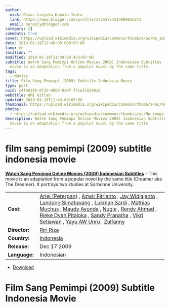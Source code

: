 ```yaml
---
author:
  nick: Dimas Lanjaka Kumala Indra
  link: https://www.blogger.com/profile/17555754514989936273
  email: noreply@blogger.com
category: []
comments: true
cover: https://upload.wikimedia.org/wikipedia/commons/thumb/a/ac/No_image_available.svg/2048px-No_image_available.svg.png
date: 2019-01-19T11:49:00.000+07:00
lang: en
location: ""
modified: 2019-01-19T11:49:08.472+07:00
subtitle: Watch Sang Pemimpi Online Movies 2009) Indonesian Subtitles - This
  movie is an adaptation from a popular novel by the same title
tags:
  - Movies
title: Film Sang Pemimpi (2009) Subtitle Indonesia Movie
type: post
uuid: c4fa610b-871b-4888-8a0f-f7ce2102981d
webtitle: WMI Gitlab
updated: 2019-01-19T11:49:08+07:00
thumbnail: https://upload.wikimedia.org/wikipedia/commons/thumb/a/ac/No_image_available.svg/2048px-No_image_available.svg.png
photos:
  - https://upload.wikimedia.org/wikipedia/commons/thumb/a/ac/No_image_available.svg/2048px-No_image_available.svg.png
description: Watch Sang Pemimpi Online Movies 2009) Indonesian Subtitles - This
  movie is an adaptation from a popular novel by the same title
---
```


<h1 for="title" class="notranslate">film sang pemimpi (2009) subtitle indonesia  movie</h1>  <div>  <div class="entry-content entry-content-single" itemprop="description">  <p> <span class="notranslate"> <strong><a href="http://web-manajemen.blogspot.com/p/search.html?q=sang%20pemimpi%202009">Watch Sang Pemimpi Online Movies (2009) Indonesian Subtitles</a></strong> - This movie is an adaptation from a popular novel by the same title (Dreamer aka The Dreamer).</span> <span class="notranslate"> It portrays two studies at Sorbonne University.</span> </p>  <table>  <tbody><tr>  <td width="20%"> <span class="notranslate"> <strong>Cast:</strong></span> </td>  <td> <span class="notranslate"> <span><span><a href="http://web-manajemen.blogspot.com/p/search.html?q=cast%20ariel%20peterpan" rel="tag">Ariel (Peterpan)</a></span></span> , <span><span><a href="http://web-manajemen.blogspot.com/p/search.html?q=cast%20azwir%20fitrianto" rel="tag">Azwir Fitrianto</a></span></span> , <span><span><a href="http://web-manajemen.blogspot.com/p/search.html?q=cast%20jay%20widjajanto" rel="tag">Jay Widjajanto</a></span></span> , <span><span><a href="http://web-manajemen.blogspot.com/p/search.html?q=cast%20landung%20simatupang" rel="tag">Landung Simatupang</a></span></span> , <span><span><a href="http://web-manajemen.blogspot.com/p/search.html?q=cast%20lukman%20sardi" rel="tag">Lukman Sardi</a></span></span> , <span><span><a href="http://web-manajemen.blogspot.com/p/search.html?q=cast%20mathias%20muchus" rel="tag">Mathias Muchus</a></span></span> , <span><span><a href="http://web-manajemen.blogspot.com/p/search.html?q=cast%20maudy%20ayunda" rel="tag">Maudy Ayunda</a></span></span> , <span><span><a href="http://web-manajemen.blogspot.com/p/search.html?q=cast%20nugie" rel="tag">Nugie</a></span></span> , <span><span><a href="http://web-manajemen.blogspot.com/p/search.html?q=cast%20rendy%20ahmad" rel="tag">Rendy Ahmad</a></span></span> , <span><span><a href="http://web-manajemen.blogspot.com/p/search.html?q=cast%20rieke%20dyah%20pitaloka" rel="tag">Rieke Dyah Pitaloka</a></span></span> , <span><span><a href="http://web-manajemen.blogspot.com/p/search.html?q=cast%20sandy%20pranatha" rel="tag">Sandy Pranatha</a></span></span> , <span><span><a href="http://web-manajemen.blogspot.com/p/search.html?q=cast%20vikri%20setiawan" rel="tag">Vikri Setiawan</a></span></span> , <span><span><a href="http://web-manajemen.blogspot.com/p/search.html?q=cast%20yayu%20a%20w%20unru" rel="tag">Yayu AW Unru</a></span></span> , <span><span><a href="http://web-manajemen.blogspot.com/p/search.html?q=cast%20zulfanny" rel="tag">Zulfanny</a></span></span></span> </td>  </tr>  <tr>  <td width="20%"> <span class="notranslate"> <strong>Director:</strong></span> </td>  <td> <span class="notranslate"> <span><span><a href="http://web-manajemen.blogspot.com/p/search.html?q=director%20riri%20riza" rel="tag">Riri Riza</a></span></span></span> </td>  </tr>  <tr>  <td width="20%"> <span class="notranslate"> <strong>Country:</strong></span> </td>  <td> <span class="notranslate"> <span><a href="http://web-manajemen.blogspot.com/p/search.html?q=country%20indonesia" rel="tag">Indonesia</a></span></span> </td>  </tr>  <tr>  <td width="20%"> <span class="notranslate"> <strong>Release:</strong></span> </td>  <td><time itemprop="dateCreated" datetime="2009-12-17T00:00:00+00:00"><span class="notranslate"> <span>Dec 17 2009</span></span> </time></td>  </tr>  <tr>  <td width="20%"> <span class="notranslate"> <strong>Language:</strong></span> </td>  <td> <span class="notranslate"> <span property="inLanguage">Indonesian</span></span> </td>  </tr>  </tbody></table>  <p></p>  <div id="download" class="gmr-download-wrap clearfix"><ul class="list-inline gmr-download-list clearfix"><li> <a href="https://dimaslanjaka.github.io/page/safelink.html?url=aHR0cDovL2xpbmtzaHJpbmsubmV0LzdpNjVmRA==" class="button" rel="nofollow" target="_blank" title="Download link 1 The Dreamer (2009)"><span class="icon_download" aria-hidden="true"></span></a> <span class="notranslate"> <a href="https://dimaslanjaka.github.io/page/safelink.html?url=aHR0cDovL2xpbmtzaHJpbmsubmV0LzdpNjVmRA==" class="button" rel="nofollow" target="_blank" title="Download link 1 The Dreamer (2009)">Download</a></span> </li></ul></div>  <div class="gmr-grid idmuvi-core"><div class="row grid-container"><div class="clearfix"></div></div></div>  </div>  <h1 for="title"> <span class="notranslate"> Film Sang Pemimpi (2009) Subtitle Indonesia Movie</span> </h1>  </div>  <script src="https://codepen.io/dimaslanjaka/pen/aQRrbR.js"></script>